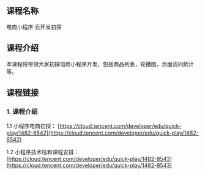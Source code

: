 ## 课程名称

电商小程序·云开发初探

## 课程介绍

本课程将带领大家初探电商小程序开发，包括商品列表，轮播图，页面访问统计等。

## 课程链接

### 1. 课程介绍

1.1 小程序电商初探：
[https://cloud.tencent.com/developer/edu/quick-play/1482-8542](https://cloud.tencent.com/developer/edu/quick-play/1482-8542)

1.2 小程序技术栈和课程安排：
[https://cloud.tencent.com/developer/edu/quick-play/1482-8543](https://cloud.tencent.com/developer/edu/quick-play/1482-8543)
